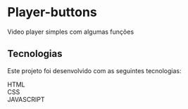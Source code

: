# Player-buttons
Video player simples com algumas funções <br>
## Tecnologias
Este projeto foi desenvolvido com as seguintes tecnologias:

HTML<br>
CSS<br>
JAVASCRIPT<br>
